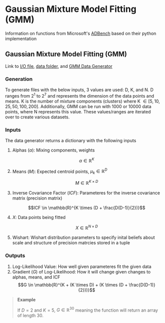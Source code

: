 # Gaussian Mixture Model Fitting (GMM)

Information on functions from Microsoft's [ADBench](https://github.com/microsoft/ADBench/tree/38cb7931303a830c3700ca36ba9520868327ac87) based on their python implementation

## Gaussian Mixture Model Fitting (GMM)

Link to [I/O file](https://github.com/microsoft/ADBench/blob/38cb7931303a830c3700ca36ba9520868327ac87/src/python/shared/GMMData.py), [data folder](https://github.com/microsoft/ADBench/tree/38cb7931303a830c3700ca36ba9520868327ac87/data/gmm), and [GMM Data Generator](https://github.com/microsoft/ADBench/blob/38cb7931303a830c3700ca36ba9520868327ac87/data/gmm/gmm-data-gen.py)

### Generation

To generate files with the below inputs, 3 values are used: D, K, and N. D ranges from $2^1$ to $2^7$ and represents the dimension of the data points and means. K is the number of mixture components (clusters) where K $\in [5,10,25,50,100,200]$. Additionally, GMM can be run with $1000$ or $10000$ data points, where N represents this value. These values/ranges are iterated over to create various datasets.

### Inputs

The data generator returns a dictionary with the following inputs

1. Alphas ($\alpha$): Mixing components, weights

   $$\alpha \in \mathbb{R}^K$$

2. Means ($M$): Expected centroid points, $\mu_k \in \mathbb{R}^D$

   $$M \in \mathbb{R}^{K \times D}$$

3. Inverse Covariance Factor ($ICF$): Parameteres for the inverse covariance matrix (precision matrix)

   $$ICF \in \mathbb{R}^{K \times (D + \frac{D(D-1)}{2})}$$

4. $X$: Data points being fitted

   $$X \in \mathbb{R}^{N \times D}$$

5. Wishart: Wishart distribution parameters to specify inital beliefs about scale and structure of precision matrcies stored in a tuple

### Outputs

1. Log-Likelihood Value: How well given parameteres fit the given data
2. Gradient ($G$) of Log-Likelihood: How it will change given changes to alphas, means, and ICF
   $$G \in \mathbb{R}^{K + (K \times D) + (K \times (D + \frac{D(D-1)}{2}))}$$

> **Example**
>
> If $D = 2$ and $K = 5$, $G \in \mathbb{R}^{30}$ meaning the function will return an array of length 30.
